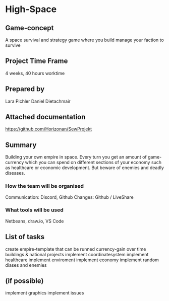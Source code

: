 # High-Space

## Game-concept
A space survival and strategy game where you build manage your faction to survive


## Project Time Frame
4 weeks, 40 hours worktime

## Prepared by
Lara Pichler
Daniel Dietachmair

## Attached documentation
https://github.com/Horizonan/SewProjekt

## Summary
Building your own empire in space. Every turn you get an amount of game-currency which you can spend on 
different sections of your economy such as healthcare or economic development. But beware of enemies and deadly diseases. 

### How the team will be organised
Communication: Discord, Github
Changes: Github / LiveShare

### What tools will be used
Netbeans, draw.io, VS Code


## List of tasks
create empire-template that can be runned 
currency-gain over time
buildings & national projects
implement coordinatesystem 
implement healthcare
implement enviroment
implement economy
implement random diases and enemies


## (if possible) 
implement graphics
implement issues

